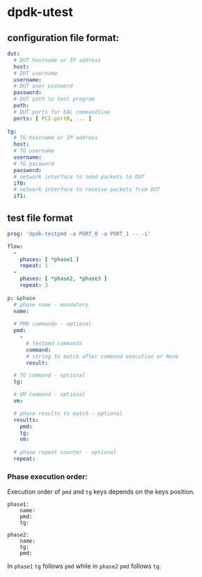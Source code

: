 # dpdk-utest

## configuration file format:
```yaml
dut:  
  # DUT hostname or IP address  
  host:  
  # DUT username  
  username:  
  # DUT user password  
  password:  
  # DUT path to test program  
  path:  
  # DUT ports for EAL commandline  
  ports: [ PCI-port0, ... ]  
  
tg:  
  # TG hostname or IP address  
  host:  
  # TG username  
  username:  
  # TG password  
  password:  
  # network interface to send packets to DUT  
  if0:  
  # network interface to receive packets from DUT  
  if1:  
```

## test file format
``` yaml
prog: 'dpdk-testpmd -a PORT_0 -a PORT_1 -- -i'

flow:
  -
    phases: [ *phase1 ]
    repeat: 1
  -
    phases: [ *phase2, *phase3 ]
    repeat: 3
    
p: &phase
  # phase name - mandatory
  name:
  
  # PMD commands - optional
  pmd:
    - 
      # testpmd commands
      command:
      # string to match after command execution or None
      result:

  # TG command - optional     
  tg:

  # VM command - optional
  vm:

  # phase results to match - optional
  results:
    pmd:
    tg:
    vm:
      
  # phase repeat counter - optional
  repeat:
```      
  
### Phase execution order:
Execution order of `pmd` and `tg` keys depends on the keys position.
```
phase1:
    name:
    pmd:
    tg:

phase2:
    name:
    tg:
    pmd:
```

In `phase1` `tg` follows `pmd` while in `phase2` `pmd` follows `tg`.    
